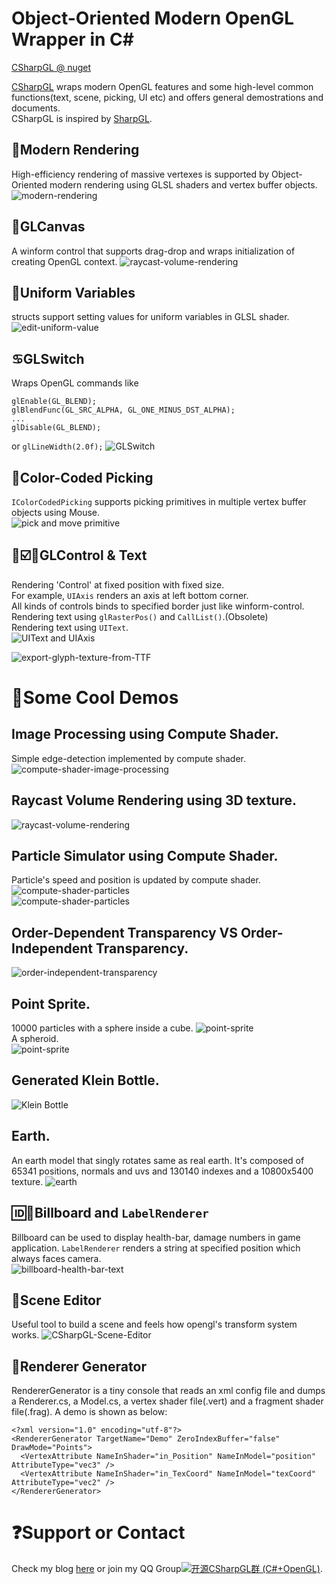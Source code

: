 # Object-Oriented Modern OpenGL Wrapper in C\#  
[CSharpGL @ nuget](https://www.nuget.org/packages/CSharpGL) 

[CSharpGL](https://github.com/bitzhuwei/CSharpGL) wraps modern OpenGL features and some high-level common functions(text, scene, picking, UI etc) and offers general demostrations and documents.  
CSharpGL is inspired by [SharpGL](https://github.com/dwmkerr/sharpgl).
## :rocket:Modern Rendering
High-efficiency rendering of massive vertexes is supported by Object-Oriented modern rendering using GLSL shaders and vertex buffer objects.  
![modern-rendering](https://github.com/bitzhuwei/CSharpGL/blob/gh-pages/images/CSharpGL/modern-rendering.png?raw=true)
## :stars:GLCanvas
A winform control that supports drag-drop and wraps initialization of creating OpenGL context.
![raycast-volume-rendering](https://github.com/bitzhuwei/CSharpGL/blob/gh-pages/images/CSharpGL/GLCanvas.gif?raw=true)
## :car:Uniform Variables
structs support setting values for uniform variables in GLSL shader.
![edit-uniform-value](https://github.com/bitzhuwei/CSharpGL/blob/gh-pages/images/CSharpGL/edit-uniform-value.jpg?raw=true)
## :cancer:GLSwitch
Wraps OpenGL commands like 
```
glEnable(GL_BLEND);
glBlendFunc(GL_SRC_ALPHA, GL_ONE_MINUS_DST_ALPHA);
...
glDisable(GL_BLEND);
```
or
``glLineWidth(2.0f);``
![GLSwitch](https://github.com/bitzhuwei/CSharpGL/blob/gh-pages/images/CSharpGL/GLSwitch.jpg?raw=true)
## :pushpin:Color-Coded Picking
`IColorCodedPicking` supports picking primitives in multiple vertex buffer objects using Mouse.  
![pick and move primitive](http://images2015.cnblogs.com/blog/383191/201605/383191-20160503191610388-117673971.gif)
## :radio_button::ballot_box_with_check::white_square_button:GLControl & Text
Rendering 'Control' at fixed position with fixed size.  
For example, ``UIAxis`` renders an axis at left bottom corner.  
All kinds of controls binds to specified border just like winform-control.  
Rendering text using ``glRasterPos()`` and ``CallList()``.(Obsolete)  
Rendering text using ``UIText``.  
![UIText and UIAxis](https://github.com/bitzhuwei/CSharpGL/blob/gh-pages/images/CSharpGL/GLText-GLAxis.png?raw=true)

![export-glyph-texture-from-TTF](https://github.com/bitzhuwei/CSharpGL/blob/gh-pages/images/CSharpGL/glyph-texture.png?raw=true)
# :gem:Some Cool Demos
## Image Processing using Compute Shader.
Simple edge-detection implemented by compute shader.  
![compute-shader-image-processing](https://github.com/bitzhuwei/CSharpGL/blob/gh-pages/images/CSharpGL/compute-shader-edge-detection.gif?raw=true)
## Raycast Volume Rendering using 3D texture.
![raycast-volume-rendering](https://github.com/bitzhuwei/CSharpGL/blob/gh-pages/images/CSharpGL/raycast-volume-render.gif?raw=true)
## Particle Simulator using Compute Shader.
Particle's speed and position is updated by compute shader.  
![compute-shader-particles](https://github.com/bitzhuwei/CSharpGL/blob/gh-pages/images/CSharpGL/compute-shader-particles.gif?raw=true)  
![compute-shader-particles](https://github.com/bitzhuwei/CSharpGL/blob/gh-pages/images/CSharpGL/compute-shader-particles.jpg?raw=true)
## Order-Dependent Transparency VS Order-Independent Transparency.
![order-independent-transparency](https://github.com/bitzhuwei/CSharpGL/blob/gh-pages/images/CSharpGL/order-independent-transparency.jpg?raw=true)
## Point Sprite.
10000 particles with a sphere inside a cube.
![point-sprite](https://github.com/bitzhuwei/CSharpGL/blob/gh-pages/images/CSharpGL/point-sprite.png?raw=true)  
A spheroid.  
![point-sprite](https://github.com/bitzhuwei/CSharpGL/blob/gh-pages/images/CSharpGL/point-sprite2.png?raw=true)
## Generated Klein Bottle.
![Klein Bottle](https://github.com/bitzhuwei/CSharpGL/blob/gh-pages/images/CSharpGL/KleinBottle.png?raw=true)
## Earth.
An earth model that singly rotates same as real earth. It's composed of 65341 positions, normals and uvs and 130140 indexes and a 10800x5400 texture.
![earth](https://github.com/bitzhuwei/CSharpGL/blob/gh-pages/images/CSharpGL/earth.gif?raw=true)
## :id::100:Billboard and ``LabelRenderer``
Billboard can be used to display health-bar, damage numbers in game application.
``LabelRenderer`` renders a string at specified position which always faces camera.  
![billboard-health-bar-text](https://github.com/bitzhuwei/CSharpGL/blob/gh-pages/images/CSharpGL/billboard-health-bar-text.png?raw=true)
## :movie_camera:Scene Editor
Useful tool to build a scene and feels how opengl's transform system works.
![CSharpGL-Scene-Editor](https://github.com/bitzhuwei/CSharpGL/blob/gh-pages/images/CSharpGL/CSharpGL-Scene-Editor.jpg?raw=true)
## :fries:Renderer Generator
RendererGenerator is a tiny console that reads an xml config file and dumps a Renderer.cs, a Model.cs, a vertex shader file(.vert) and a fragment shader file(.frag).
A demo is shown as below:
```
<?xml version="1.0" encoding="utf-8"?>
<RendererGenerator TargetName="Demo" ZeroIndexBuffer="false" DrawMode="Points">
  <VertexAttribute NameInShader="in_Position" NameInModel="position" AttributeType="vec3" />
  <VertexAttribute NameInShader="in_TexCoord" NameInModel="texCoord" AttributeType="vec2" />
</RendererGenerator>
```
# :question:Support or Contact
Check my blog [here](http://www.cnblogs.com/bitzhuwei/) or join my QQ Group<a target="_blank" href="http://shang.qq.com/wpa/qunwpa?idkey=98131e619f6da03b96ad2213a1278da4fdd05b42a58d053125ce6ba76cf991f9"><img border="0" src="http://pub.idqqimg.com/wpa/images/group.png" alt="开源CSharpGL群 (C#+OpenGL)" title="CSharpGL (C#+OpenGL)"></a>.
